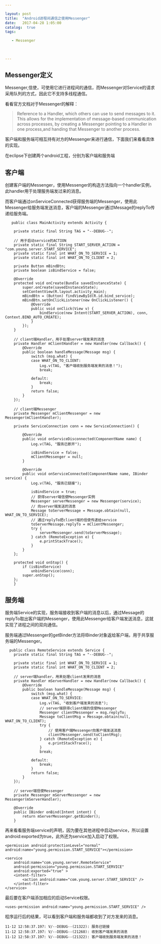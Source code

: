 ```yaml
---

layout: post
title:  "Android进程间通信之使用Messenger"
date:   2017-04-28 1:05:00
catalog:  true
tags:

   - Messenger
   
       
   
---
```


## Messenger定义

Messenger,信使，可使用它进行进程间的通信，而Messenger对Service的请求采用队列的方式，因此它不支持多线程通信。

 

看看官方文档对于Messenger的解释：

> Reference to a Handler, which others can use to send messages to it. This allows for the implementation of message-based communication across processes, by creating a Messenger pointing to a Handler in one process,and handing that Messenger to another process.

客户端和服务端可相互持有对方的Messenger来进行通信，下面我们来看看具体的实现。

在eclipse下创建两个android工程，分别为客户端和服务端

## 客户端

创建客户端的Messenger，使用Messenger的构造方法指向一个handler实例，此handler用于处理服务端发过来的消息。

而客户端通过onServiceConnected获得服务端的Messenger，使用此Messenger给服务端发送消息，客户端的Messenger通过Message的replyTo传递给服务端。

```
   public class MainActivity extends Activity {

    private static final String TAG = "--DEBUG--";

    // 用于启动service的ACTION
    private static final String START_SERVER_ACTION = "com.young.server.START_SERVICE";
    private static final int WHAT_ON_TO_SERVICE = 1;
    private static final int WHAT_ON_TO_CLIENT = 2;

    private Button mBindBtn;
    private boolean isBindService = false;

    @Override
    protected void onCreate(Bundle savedInstanceState) {
        super.onCreate(savedInstanceState);
        setContentView(R.layout.activity_main);
        mBindBtn = (Button) findViewById(R.id.bind_service);
        mBindBtn.setOnClickListener(new OnClickListener() {
            @Override
            public void onClick(View v) {
                bindService(new Intent(START_SERVER_ACTION), conn, Context.BIND_AUTO_CREATE);
            }
        });
    }

    // client端Handler，用于处理server端发来的消息
    private Handler mClientHandler = new Handler(new Callback() {
        @Override
        public boolean handleMessage(Message msg) {
            switch (msg.what) {
            case WHAT_ON_TO_CLIENT:
                Log.v(TAG, "客户端收到服务端发来的消息！");
                break;

            default:
                break;
            }
            return false;
        }
    });

    // client端Messenger
    private Messenger mClientMessenger = new Messenger(mClientHandler);

    private ServiceConnection conn = new ServiceConnection() {

        @Override
        public void onServiceDisconnected(ComponentName name) {
            Log.v(TAG, "服务已断开");

            isBindService = false;
            mClientMessenger = null;
        }

        @Override
        public void onServiceConnected(ComponentName name, IBinder service) {
            Log.v(TAG, "服务已链接");

            isBindService = true;
            // 获得server端信使Messenger实例
            Messenger serverMessenger = new Messenger(service);
            // 向server端发送的消息
            Message toServerMessage = Message.obtain(null, WHAT_ON_TO_SERVICE);
            // 通过replyTo把client端的信使传递给service
            toServerMessage.replyTo = mClientMessenger;
            try {
                serverMessenger.send(toServerMessage);
            } catch (RemoteException e) {
                e.printStackTrace();
            }
        }
    };

    protected void onStop() {
        if (isBindService)
            unbindService(conn);
        super.onStop();
    };
    }
```

## 服务端

服务端Service的实现，服务端接收到客户端的消息以后，通过Message的replyTo取出客户端的Messenger，使用此Messenger给客户端发送消息，这就实现了进程之间的双向通信。

服务端通过Messenger的getBinder方法将IBinder对象返给客户端，用于共享服务端的Messenger。

```
  public class RemoteService extends Service {
    private static final String TAG = "--DEBUG--";

    private static final int WHAT_ON_TO_SERVICE = 1;
    private static final int WHAT_ON_TO_CLIENT = 2;

    // server端handler，用来处理client发来的消息
    private Handler mServerHandler = new Handler(new Callback() {
        @Override
        public boolean handleMessage(Message msg) {
            switch (msg.what) {
            case WHAT_ON_TO_SERVICE:
                Log.v(TAG, "收到客户端发来的消息");
                // server端获得client端的信使Messenger
                Messenger clientMessenger = msg.replyTo;
                Message toClientMsg = Message.obtain(null, WHAT_ON_TO_CLIENT);
                try {
                    // 使用客户端Messenger向客户端发送消息
                    clientMessenger.send(toClientMsg);
                } catch (RemoteException e) {
                    e.printStackTrace();
                }
                break;

            default:
                break;
            }
            return false;
        }
    });

    // server端信使Messenger
    private Messenger mServerMessenger = new Messenger(mServerHandler);

    @Override
    public IBinder onBind(Intent intent) {
        return mServerMessenger.getBinder();
    }
```

再来看看服务端service的声明，因为要在其他进程中启动service，所以设置android:exported为true，此外还为service加入启动了权限。

```
<permission android:protectionLevel="normal" android:name="young.permission.START_SERVICE"></permission>
    
<service
    android:name="com.young.server.RemoteService"
    android:permission="young.permission.START_SERVICE"
    android:exported="true" >
    <intent-filter>
        <action android:name="com.young.server.START_SERVICE" />
    </intent-filter>
</service>
```
最后要在客户端添加相应的启动Service权限。

```
<uses-permission android:name="young.permission.START_SERVICE" />

```

程序运行后的结果，可以看到客户端和服务端都收到了对方发来的消息。

```
11-12 12:58:37.197: V/--DEBUG--(21322): 服务已链接
11-12 12:58:37.197: V/--DEBUG--(21268): 收到客户端发来的消息
11-12 12:58:37.197: V/--DEBUG--(21322): 客户端收到服务端发来的消息！
```